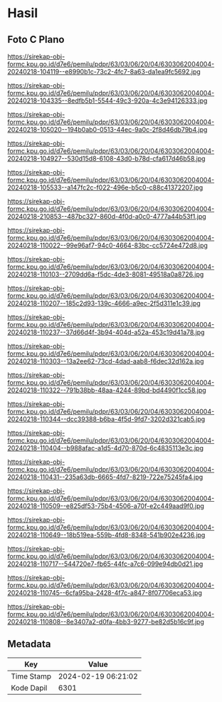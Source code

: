 # Hasil

## Foto C Plano

https://sirekap-obj-formc.kpu.go.id/d7e6/pemilu/pdpr/63/03/06/20/04/6303062004004-20240218-104119--e8990b1c-73c2-4fc7-8a63-da1ea9fc5692.jpg

https://sirekap-obj-formc.kpu.go.id/d7e6/pemilu/pdpr/63/03/06/20/04/6303062004004-20240218-104335--8edfb5b1-5544-49c3-920a-4c3e94126333.jpg

https://sirekap-obj-formc.kpu.go.id/d7e6/pemilu/pdpr/63/03/06/20/04/6303062004004-20240218-105020--194b0ab0-0513-44ec-9a0c-2f8d46db79b4.jpg

https://sirekap-obj-formc.kpu.go.id/d7e6/pemilu/pdpr/63/03/06/20/04/6303062004004-20240218-104927--530d15d8-6108-43d0-b78d-cfa617d46b58.jpg

https://sirekap-obj-formc.kpu.go.id/d7e6/pemilu/pdpr/63/03/06/20/04/6303062004004-20240218-105533--a147fc2c-f022-496e-b5c0-c88c41372207.jpg

https://sirekap-obj-formc.kpu.go.id/d7e6/pemilu/pdpr/63/03/06/20/04/6303062004004-20240218-210853--487bc327-860d-4f0d-a0c0-4777a44b53f1.jpg

https://sirekap-obj-formc.kpu.go.id/d7e6/pemilu/pdpr/63/03/06/20/04/6303062004004-20240218-110022--99e96af7-94c0-4664-83bc-cc5724e472d8.jpg

https://sirekap-obj-formc.kpu.go.id/d7e6/pemilu/pdpr/63/03/06/20/04/6303062004004-20240218-110103--2709dd6a-f5dc-4de3-8081-49518a0a8726.jpg

https://sirekap-obj-formc.kpu.go.id/d7e6/pemilu/pdpr/63/03/06/20/04/6303062004004-20240218-110207--185c2d93-139c-4666-a9ec-2f5d311e1c39.jpg

https://sirekap-obj-formc.kpu.go.id/d7e6/pemilu/pdpr/63/03/06/20/04/6303062004004-20240218-110237--37d66d4f-3b94-404d-a52a-453c19d41a78.jpg

https://sirekap-obj-formc.kpu.go.id/d7e6/pemilu/pdpr/63/03/06/20/04/6303062004004-20240218-110303--13a2ee62-73cd-4dad-aab8-f6dec32d162a.jpg

https://sirekap-obj-formc.kpu.go.id/d7e6/pemilu/pdpr/63/03/06/20/04/6303062004004-20240218-110322--791b38bb-48aa-4244-89bd-bd4490f1cc58.jpg

https://sirekap-obj-formc.kpu.go.id/d7e6/pemilu/pdpr/63/03/06/20/04/6303062004004-20240218-110344--dcc39388-b6ba-4f5d-9fd7-3202d321cab5.jpg

https://sirekap-obj-formc.kpu.go.id/d7e6/pemilu/pdpr/63/03/06/20/04/6303062004004-20240218-110404--b988afac-a1d5-4d70-870d-6c4835113e3c.jpg

https://sirekap-obj-formc.kpu.go.id/d7e6/pemilu/pdpr/63/03/06/20/04/6303062004004-20240218-110431--235a63db-6665-4fd7-8219-722e75245fa4.jpg

https://sirekap-obj-formc.kpu.go.id/d7e6/pemilu/pdpr/63/03/06/20/04/6303062004004-20240218-110509--e825df53-75b4-4506-a70f-e2c449aad9f0.jpg

https://sirekap-obj-formc.kpu.go.id/d7e6/pemilu/pdpr/63/03/06/20/04/6303062004004-20240218-110649--18b519ea-559b-4fd8-8348-541b902e4236.jpg

https://sirekap-obj-formc.kpu.go.id/d7e6/pemilu/pdpr/63/03/06/20/04/6303062004004-20240218-110717--544720e7-fb65-44fc-a7c6-099e94db0d21.jpg

https://sirekap-obj-formc.kpu.go.id/d7e6/pemilu/pdpr/63/03/06/20/04/6303062004004-20240218-110745--6cfa95ba-2428-4f7c-a847-8f07706eca53.jpg

https://sirekap-obj-formc.kpu.go.id/d7e6/pemilu/pdpr/63/03/06/20/04/6303062004004-20240218-110808--8e3407a2-d0fa-4bb3-9277-be82d5b16c9f.jpg


## Metadata

| Key        | Value               |
| ---------- | ------------------- |
| Time Stamp | 2024-02-19 06:21:02 |
| Kode Dapil | 6301                |



